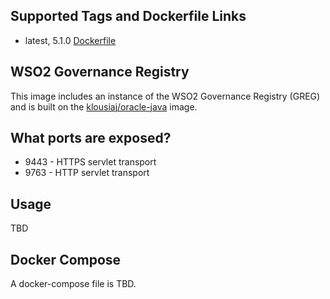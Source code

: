 ## Supported Tags and Dockerfile Links
- latest, 5.1.0 [Dockerfile](https://github.com/klousiaj/docker.wso2-am/blob/master/Dockerfile)

## WSO2 Governance Registry
This image includes an instance of the WSO2 Governance Registry (GREG) and is built on the [klousiaj/oracle-java](https://hub.docker.com/r/klousiaj/oracle-java/) image. 

## What ports are exposed?
- 9443 - HTTPS servlet transport
- 9763 - HTTP servlet transport

## Usage
TBD

## Docker Compose
A docker-compose file is TBD.